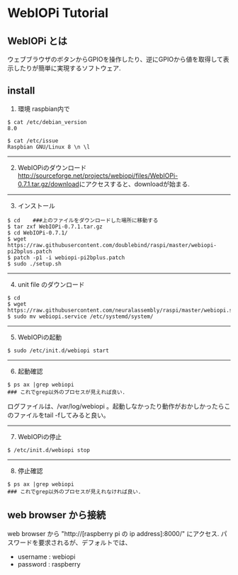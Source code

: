 # WebIOPi Tutorial

## WebIOPi とは
ウェブブラウザのボタンからGPIOを操作したり、逆にGPIOから値を取得して表示したりが簡単に実現するソフトウェア.


## install
1. 環境
raspbian内で
```
$ cat /etc/debian_version
8.0

$ cat /etc/issue
Raspbian GNU/Linux 8 \n \l
```

---
2. WebIOPiのダウンロード
<http://sourceforge.net/projects/webiopi/files/WebIOPi-0.7.1.tar.gz/download>にアクセスすると、downloadが始まる.


---
3. インストール
```
$ cd	###上のファイルをダウンロードした場所に移動する
$ tar zxf WebIOPi-0.7.1.tar.gz
$ cd WebIOPi-0.7.1/
$ wget https://raw.githubusercontent.com/doublebind/raspi/master/webiopi-pi2bplus.patch
$ patch -p1 -i webiopi-pi2bplus.patch
$ sudo ./setup.sh
```

---
4. unit file のダウンロード
```
$ cd 
$ wget https://raw.githubusercontent.com/neuralassembly/raspi/master/webiopi.service
$ sudo mv webiopi.service /etc/systemd/system/
```

---
5. WebIOPiの起動
```
$ sudo /etc/init.d/webiopi start
```

---
6. 起動確認
```
$ ps ax |grep webiopi
### これでgrep以外のプロセスが見えれば良い.
```
ログファイルは、/var/log/webiopi 。起動しなかったり動作がおかしかったらこのファイルをtail -fしてみると良い。


---
7. WebIOPiの停止
```
$ /etc/init.d/webiopi stop
```

---
8. 停止確認
```
$ ps ax |grep webiopi
### これでgrep以外のプロセスが見えれなければ良い.
```


## web browser から接続
web browser から "http://[raspberry pi の ip address]:8000/" にアクセス.
パスワードを要求されるが、デフォルトでは、
- username : webiopi  
- password : raspberry



